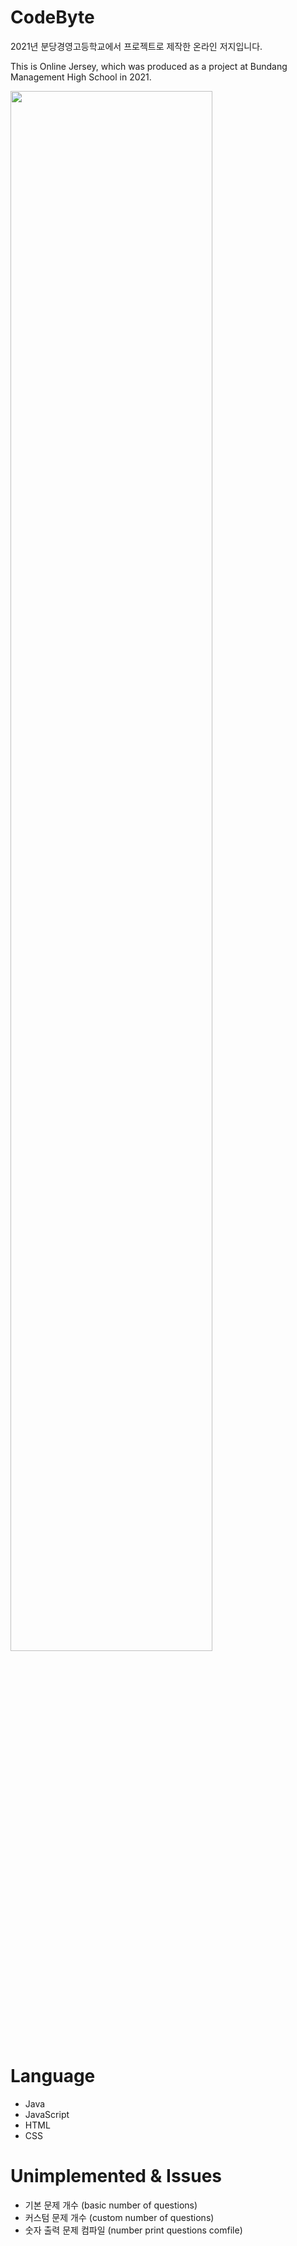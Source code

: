 # CodeByte
2021년 분당경영고등학교에서 프로젝트로 제작한 온라인 저지입니다.

This is Online Jersey, which was produced as a project at Bundang Management High School in 2021.

<img width="80%" src="https://user-images.githubusercontent.com/69864897/153757487-350e1808-a3b0-45db-9788-12d60366dfbc.PNG">

# Language
* Java
* JavaScript
* HTML
* CSS

# Unimplemented & Issues
* 기본 문제 개수 (basic number of questions)
* 커스텀 문제 개수 (custom number of questions)
* 숫자 출력 문제 컴파일 (number print questions comfile)
